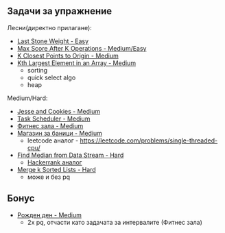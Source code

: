 ## Задачи за упражнение

Лесни(директно прилагане):
- [Last Stone Weight - Easy](https://leetcode.com/problems/last-stone-weight/)
- [Max Score After K Operations - Medium/Easy](https://leetcode.com/problems/maximal-score-after-applying-k-operations/)
- [K Closest Points to Origin - Medium](https://leetcode.com/problems/k-closest-points-to-origin/)
- [Kth Largest Element in an Array - Medium](https://leetcode.com/problems/kth-largest-element-in-an-array)
  - sorting
  - quick select algo
  - heap

Medium/Hard:
- [Jesse and Cookies - Medium](https://www.hackerrank.com/challenges/jesse-and-cookies/problem)
- [Task Scheduler - Medium](https://leetcode.com/problems/task-scheduler/)
- [Фитнес зала - Medium](https://www.hackerrank.com/contests/sda-test4-2022-2023-343rrsdfs/challenges/challenge-3768/problem)
- [Магазин за баници - Medium](https://www.hackerrank.com/contests/sda-hw-8-2022/challenges/fullstack-developer)
  - leetcode аналог - https://leetcode.com/problems/single-threaded-cpu/
- [Find Median from Data Stream - Hard](https://leetcode.com/problems/find-median-from-data-stream/)
    - [Hackerrank аналог](https://www.hackerrank.com/challenges/find-the-running-median/problem)
- [Merge k Sorted Lists - Hard](https://leetcode.com/problems/merge-k-sorted-lists/)
    - може и без pq
  
## Бонус
- [Рожден ден - Medium](https://www.hackerrank.com/contests/sda-exam-20222023-part-2/challenges/two-pqs/problem)
    - 2x pq, отчасти като задачата за интервалите (Фитнес зала)
